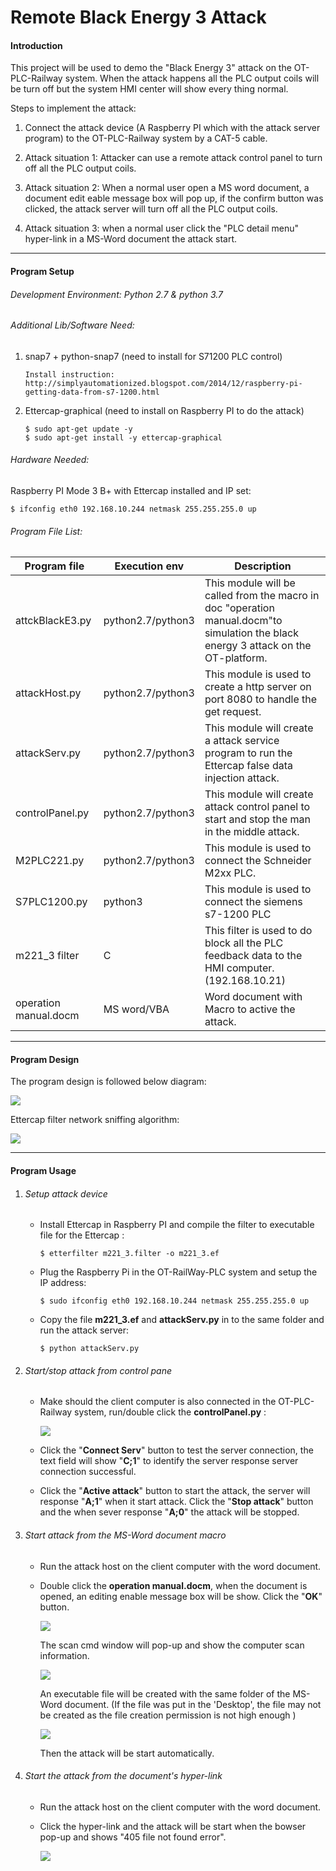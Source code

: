 # Remote Black Energy 3 Attack 
#### Introduction 

This project will be used to demo the "Black Energy 3" attack on the OT-PLC-Railway system. When the attack happens all the PLC output coils will be turn off but the system HMI center will show every thing normal.

Steps to implement the attack: 

1. Connect the attack device (A Raspberry PI which with the attack server program) to the OT-PLC-Railway system by a CAT-5 cable. 

2. Attack situation 1: Attacker can use a remote attack control panel to turn off all the PLC output coils. 
3. Attack situation 2: When a normal user open a MS word document, a document edit eable message box will pop up, if the confirm button was clicked, the attack server will turn off all the PLC output coils. 
4. Attack situation 3: when a normal user click the "PLC detail menu" hyper-link in a MS-Word document the attack start. 

------

#### Program Setup

###### Development Environment: Python 2.7 & python 3.7

###### Additional Lib/Software Need:

1. snap7 + python-snap7 (need to install for S71200 PLC control) 

   ```
   Install instruction: 
   http://simplyautomationized.blogspot.com/2014/12/raspberry-pi-getting-data-from-s7-1200.html
   ```

2. Ettercap-graphical (need to install on Raspberry PI to do the attack)

   ```
   $ sudo apt-get update -y
   $ sudo apt-get install -y ettercap-graphical
   ```

###### Hardware Needed: 

Raspberry PI Mode 3 B+ with Ettercap installed and IP set: 

```
$ ifconfig eth0 192.168.10.244 netmask 255.255.255.0 up
```

###### Program File List:

| Program file          | Execution env     | Description                                                  |
| --------------------- | ----------------- | ------------------------------------------------------------ |
| attckBlackE3.py       | python2.7/python3 | This module will be called from the macro in doc "operation manual.docm"to simulation the black energy 3 attack on the OT-platform. |
| attackHost.py         | python2.7/python3 | This module is used to create a http server on port 8080 to handle the get request. |
| attackServ.py         | python2.7/python3 | This module will create a attack service program to run the Ettercap false data injection attack. |
| controlPanel.py       | python2.7/python3 | This module will create attack control panel to start and stop the man in the middle attack. |
| M2PLC221.py           | python2.7/python3 | This module is used to connect the Schneider M2xx PLC.       |
| S7PLC1200.py          | python3           | This module is used to connect the siemens s7-1200 PLC       |
| m221_3 filter         | C                 | This filter is used to do block all the PLC feedback data to the HMI computer.(192.168.10.21) |
| operation manual.docm | MS word/VBA       | Word document with Macro to active the attack.               |

------

#### Program Design 

The program design is followed below diagram:

![](https://github.com/LiuYuancheng/RailWay_PLC_Control/blob/master/attack/remoteAtk/doc/attack.png)

Ettercap filter network sniffing algorithm:

![](https://github.com/LiuYuancheng/RailWay_PLC_Control/blob/master/attack/remoteAtk/doc/mimAttack.png)

------

#### Program Usage

1. ###### Setup attack device

   - Install Ettercap in Raspberry PI and compile the filter to executable file for the Ettercap : 

     ```
     $ etterfilter m221_3.filter -o m221_3.ef
     ```

   - Plug the Raspberry Pi in the OT-RailWay-PLC system and setup the IP address:

     ```
     $ sudo ifconfig eth0 192.168.10.244 netmask 255.255.255.0 up
     ```

   - Copy the file **m221_3.ef** and **attackServ.py** in to the same folder and run the attack server:

     ```
     $ python attackServ.py
     ```

2. ######  Start/stop attack from control pane

   - Make should the client computer is also connected in the OT-PLC-Railway system, run/double click the **controlPanel.py** : 

     ![](https://github.com/LiuYuancheng/RailWay_PLC_Control/blob/master/attack/remoteAtk/doc/controlPanel.png)

   - Click the "**Connect Serv**" button to test the server connection, the text field will show "**C;1**" to identify the server response server connection successful.

   - Click the "**Active attack**" button to start the attack, the server will response "**A;1**" when it start attack. Click the "**Stop attack**" button and the when sever response "**A;0**" the attack will be stopped.

3. ###### Start attack from the MS-Word document macro

   - Run the attack host on the client computer with the word document.

   - Double click the **operation manual.docm**, when the document is opened, an editing enable message box will be show. Click the "**OK**" button.

     ![](https://github.com/LiuYuancheng/RailWay_PLC_Control/blob/master/attack/remoteAtk/doc/macro1.png)

     The scan cmd window will pop-up and show the computer scan information.

     ![](https://github.com/LiuYuancheng/RailWay_PLC_Control/blob/master/attack/remoteAtk/doc/scan1.png)

     An executable file will be created with the same folder of the MS-Word document. (If the file was put in the 'Desktop', the file may not be created as the file creation permission is not high enough ) 

     ![](https://github.com/LiuYuancheng/RailWay_PLC_Control/blob/master/attack/remoteAtk/doc/exeFile.png)

     Then the attack will be start automatically. 

4. ###### Start the attack from the document's hyper-link

   - Run the attack host on the client computer with the word document.

   - Click the hyper-link and the attack will be start when the bowser pop-up and shows "405 file not found error".

     ![](https://github.com/LiuYuancheng/RailWay_PLC_Control/blob/master/attack/remoteAtk/doc/link.png)

   

​	








